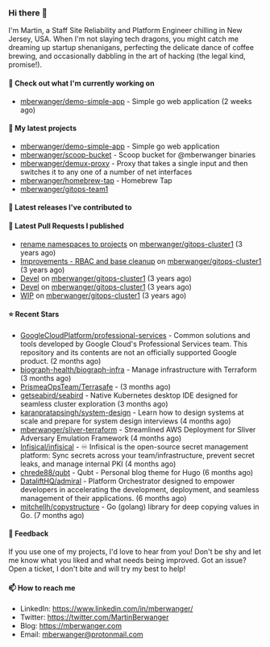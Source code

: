 ### Hi there 👋

I'm Martin, a Staff Site Reliability and Platform Engineer chilling in New Jersey, USA. When I'm not slaying tech dragons, you might catch me dreaming up startup shenanigans, perfecting the delicate dance of coffee brewing, and occasionally dabbling in the art of hacking (the legal kind, promise!). 

#### 👷 Check out what I'm currently working on

- [mberwanger/demo-simple-app](https://github.com/mberwanger/demo-simple-app) - Simple go web application (2 weeks ago)

#### 🌱 My latest projects

- [mberwanger/demo-simple-app](https://github.com/mberwanger/demo-simple-app) - Simple go web application
- [mberwanger/scoop-bucket](https://github.com/mberwanger/scoop-bucket) - Scoop bucket for @mberwanger binaries
- [mberwanger/demux-proxy](https://github.com/mberwanger/demux-proxy) - Proxy that takes a single input and then switches it to any one of a number of net interfaces
- [mberwanger/homebrew-tap](https://github.com/mberwanger/homebrew-tap) - Homebrew Tap
- [mberwanger/gitops-team1](https://github.com/mberwanger/gitops-team1)

#### 🔭 Latest releases I've contributed to


#### 🔨 Latest Pull Requests I published

- [rename namespaces to projects](https://github.com/mberwanger/gitops-cluster1/pull/5) on [mberwanger/gitops-cluster1](https://github.com/mberwanger/gitops-cluster1) (3 years ago)
- [Improvements - RBAC and base cleanup](https://github.com/mberwanger/gitops-cluster1/pull/4) on [mberwanger/gitops-cluster1](https://github.com/mberwanger/gitops-cluster1) (3 years ago)
- [Devel](https://github.com/mberwanger/gitops-cluster1/pull/3) on [mberwanger/gitops-cluster1](https://github.com/mberwanger/gitops-cluster1) (3 years ago)
- [Devel](https://github.com/mberwanger/gitops-cluster1/pull/2) on [mberwanger/gitops-cluster1](https://github.com/mberwanger/gitops-cluster1) (3 years ago)
- [WIP](https://github.com/mberwanger/gitops-cluster1/pull/1) on [mberwanger/gitops-cluster1](https://github.com/mberwanger/gitops-cluster1) (3 years ago)

#### ⭐ Recent Stars

- [GoogleCloudPlatform/professional-services](https://github.com/GoogleCloudPlatform/professional-services) - Common solutions and tools developed by Google Cloud&#39;s Professional Services team. This repository and its contents are not an officially supported Google product. (2 months ago)
- [biograph-health/biograph-infra](https://github.com/biograph-health/biograph-infra) - Manage infrastructure with Terraform (3 months ago)
- [PrismeaOpsTeam/Terrasafe](https://github.com/PrismeaOpsTeam/Terrasafe) -  (3 months ago)
- [getseabird/seabird](https://github.com/getseabird/seabird) - Native Kubernetes desktop IDE designed for seamless cluster exploration (3 months ago)
- [karanpratapsingh/system-design](https://github.com/karanpratapsingh/system-design) - Learn how to design systems at scale and prepare for system design interviews (4 months ago)
- [mberwanger/sliver-terraform](https://github.com/mberwanger/sliver-terraform) - Streamlined AWS Deployment for Sliver Adversary Emulation Framework (4 months ago)
- [Infisical/infisical](https://github.com/Infisical/infisical) - ♾ Infisical is the open-source secret management platform: Sync secrets across your team/infrastructure, prevent secret leaks, and manage internal PKI (4 months ago)
- [chrede88/qubt](https://github.com/chrede88/qubt) - Qubt - Personal blog theme for Hugo (6 months ago)
- [DataliftHQ/admiral](https://github.com/DataliftHQ/admiral) - Platform Orchestrator designed to empower developers in accelerating the development, deployment, and seamless management of their applications. (6 months ago)
- [mitchellh/copystructure](https://github.com/mitchellh/copystructure) - Go (golang) library for deep copying values in Go. (7 months ago)

#### 💬 Feedback

If you use one of my projects, I'd love to hear from you! Don't be shy and let me know what you liked and what needs being improved. Got an issue? Open a ticket, I don't bite and will try my best to help!

#### 📫 How to reach me

- LinkedIn: https://www.linkedin.com/in/mberwanger/
- Twitter: https://twitter.com/MartinBerwanger
- Blog: https://mberwanger.com
- Email: mberwanger@protonmail.com
